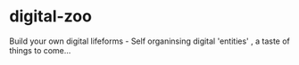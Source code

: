 # digital-zoo
Build your own digital lifeforms - Self organinsing digital 'entities' , a taste of things to come...
